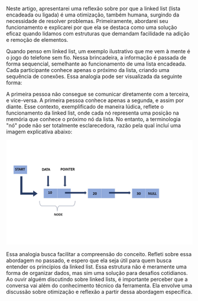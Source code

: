 Neste artigo, apresentarei uma reflexão sobre por que a linked list (lista encadeada ou ligada) é uma otimização, também humana, surgindo da necessidade de resolver problemas. Primeiramente, abordarei seu funcionamento e explicarei por que ela se destaca como uma solução eficaz quando lidamos com estruturas que demandam facilidade na adição e remoção de elementos.

Quando penso em linked list, um exemplo ilustrativo que me vem à mente é o jogo do telefone sem fio. Nessa brincadeira, a informação é passada de forma sequencial, semelhante ao funcionamento de uma lista encadeada. Cada participante conhece apenas o próximo da lista, criando uma sequência de conexões. Essa analogia pode ser visualizada da seguinte forma:

A primeira pessoa não consegue se comunicar diretamente com a terceira, e vice-versa. A primeira pessoa conhece apenas a segunda, e assim por diante. Esse contexto, exemplificado de maneira lúdica, reflete o funcionamento da linked list, onde cada nó representa uma posição na memória que conhece o próximo nó da lista. No entanto, a terminologia "nó" pode não ser totalmente esclarecedora, razão pela qual incluí uma imagem explicativa abaixo:
    
 ![Alt text](image.png)


Essa analogia busca facilitar a compreensão do conceito. Refleti sobre essa abordagem no passado, e espero que ela seja útil para quem busca entender os princípios da linked list. Essa estrutura não é meramente uma forma de organizar dados, mas sim uma solução para desafios cotidianos. Ao ouvir alguém discutindo sobre linked lists, é importante perceber que a conversa vai além do conhecimento técnico da ferramenta. Ela envolve uma discussão sobre otimização e reflexão a partir dessa abordagem específica.